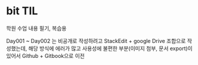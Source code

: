 # bit TIL

학원 수업 내용 필기, 복습용

Day001 ~ Day002 는 비공개로 작성하려고 StackEdit + google Drive 조합으로 작성했는데, 해당 방식에 에러가 많고 사용성에 불편한 부분\(이미지 첨부, 문서 export\)이 있어서 Github + Gitbook으로 이전





